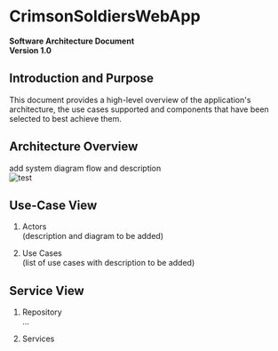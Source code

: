 # CrimsonSoldiersWebApp 
**Software Architecture Document** <br />
**Version 1.0** <br />


## Introduction and Purpose
This document provides a high-level overview of the application's architecture, the use cases supported and components that have been selected to best achieve them. 

## Architecture Overview 
add system diagram flow and description  
![test](https://github.com/IUS-CS/s20-project-crimson-soldiers/blob/master/doc/System%20flow%20diagram.JPG"Title")

## Use-Case View
1. Actors <br />
(description and diagram to be added)

2. Use Cases  <br />
(list of use cases with description to be added)

## Service View 
1. Repository <br />
...

2. Services  <br />




